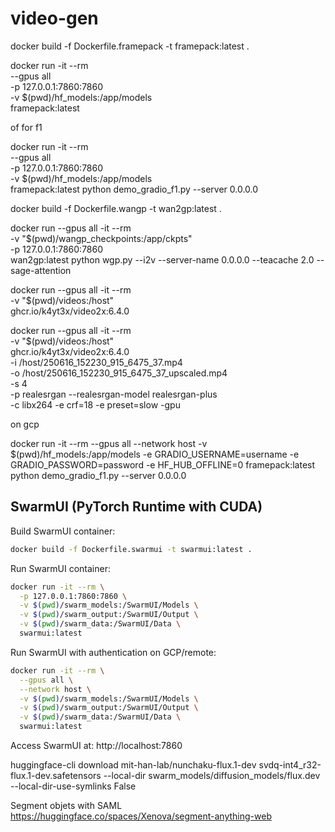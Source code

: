 # video-gen

docker build -f Dockerfile.framepack -t framepack:latest .

docker run -it --rm \
  --gpus all \
  -p 127.0.0.1:7860:7860 \
  -v $(pwd)/hf_models:/app/models \
  framepack:latest

of for f1

docker run -it --rm \
  --gpus all \
  -p 127.0.0.1:7860:7860 \
  -v $(pwd)/hf_models:/app/models \
  framepack:latest python demo_gradio_f1.py --server 0.0.0.0

docker build -f Dockerfile.wangp -t wan2gp:latest .

docker run --gpus all -it --rm \
  -v "$(pwd)/wangp_checkpoints:/app/ckpts" \
  -p 127.0.0.1:7860:7860 \
  wan2gp:latest python wgp.py --i2v --server-name 0.0.0.0 --teacache 2.0 --sage-attention

docker run --gpus all -it --rm \
  -v "$(pwd)/videos:/host" \
  ghcr.io/k4yt3x/video2x:6.4.0


  docker run --gpus all -it --rm \
  -v "$(pwd)/videos:/host" \
  ghcr.io/k4yt3x/video2x:6.4.0 \
  -i /host/250616_152230_915_6475_37.mp4 \
  -o /host/250616_152230_915_6475_37_upscaled.mp4 \
  -s 4 \
  -p realesrgan --realesrgan-model realesrgan-plus \
  -c libx264 -e crf=18 -e preset=slow
  -gpu

  on gcp
  
  docker run -it --rm   --gpus all   --network host   -v $(pwd)/hf_models:/app/models   -e GRADIO_USERNAME=username   -e GRADIO_PASSWORD=password   -e HF_HUB_OFFLINE=0   framepack:latest   python demo_gradio_f1.py --server 0.0.0.0

## SwarmUI (PyTorch Runtime with CUDA)

Build SwarmUI container:

```bash
docker build -f Dockerfile.swarmui -t swarmui:latest .
```

Run SwarmUI container:

```bash
docker run -it --rm \
  -p 127.0.0.1:7860:7860 \
  -v $(pwd)/swarm_models:/SwarmUI/Models \
  -v $(pwd)/swarm_output:/SwarmUI/Output \
  -v $(pwd)/swarm_data:/SwarmUI/Data \
  swarmui:latest
```

Run SwarmUI with authentication on GCP/remote:

```bash
docker run -it --rm \
  --gpus all \
  --network host \
  -v $(pwd)/swarm_models:/SwarmUI/Models \
  -v $(pwd)/swarm_output:/SwarmUI/Output \
  -v $(pwd)/swarm_data:/SwarmUI/Data \
  swarmui:latest
```

Access SwarmUI at: http://localhost:7860

huggingface-cli download mit-han-lab/nunchaku-flux.1-dev svdq-int4_r32-flux.1-dev.safetensors --local-dir swarm_models/diffusion_models/flux.dev --local-dir-use-symlinks False

Segment objets with SAML https://huggingface.co/spaces/Xenova/segment-anything-web
